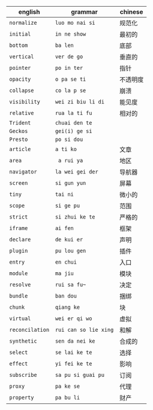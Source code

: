 | english         | grammar               | chinese  |
| --------------- | --------------------- | -------- |
| `normalize`     | `luo mo nai si`       | 规范化   |
| `initial`       | `in ne show`          | 最初的   |
| `bottom`        | `ba len`              | 底部     |
| `vertical`      | `ver de go`           | 垂直的   |
| `pointer`       | `po in ter`           | 指针     |
| `opacity`       | `o pa se ti`          | 不透明度 |
| `collapse`      | `co la p se`          | 崩溃     |
| `visibility`    | `wei zi biu li di`    | 能见度   |
| `relative`      | `rua la ti fu`        | 相对的   |
| `Trident`       | `chuai den te`        |          |
| `Geckos`        | `gei(i) ge si`        |          |
| `Presto`        | `po si dou`           |          |
| `article`       | `a ti ko`             | 文章     |
| `area`          | ` a rui ya`           | 地区     |
| `navigator`     | `la wei gei der`      | 导航器   |
| `screen`        | `si gun yun`          | 屏幕     |
| `tiny`          | `tai ni`              | 微小的   |
| `scope`         | `si ge pu`            | 范围     |
| `strict`        | `si zhui ke te`       | 严格的   |
| `iframe`        | `ai fen`              | 框架     |
| `declare`       | `de kui er`           | 声明     |
| `plugin`        | `pu lou gen`          | 插件     |
| `entry`         | `en chui`             | 入口     |
| `module`        | `ma jiu`              | 模块     |
| `resolve`       | `rui sa fu~`          | 决定     |
| `bundle`        | `ban dou`             | 捆绑     |
| `chunk`         | `qiang ke`            | 块       |
| `virtual`       | `wei er qi wo`        | 虚拟     |
| `reconcilation` | `rui can so lie xing` | 和解     |
| `synthetic`     | `sen da nei ke`       | 合成的   |
| `select`        | `se lai ke te`        | 选择     |
| `effect`        | `yi fei ke te`        | 影响     |
| `subscribe`     | `sa pu si guai pu`    | 订阅     |
| `proxy`         | `pa ke se`            | 代理     |
| `property`      | `pa bu li`            | 财产     |
